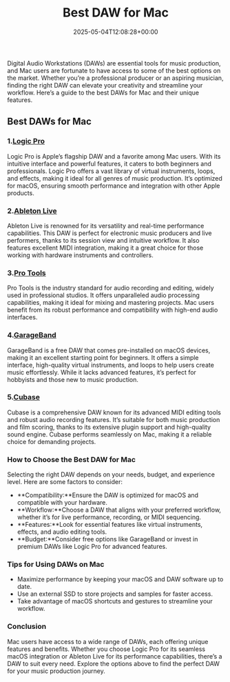 ﻿---
layout: post
title: Best DAW for Mac
date: '2025-05-04T12:08:28+00:00'
categories:
- Guide
tags: []
slug: /best-daw-for-mac/
lastmod: 2025-05-07T12:21:23+03:00
---

Digital Audio Workstations (DAWs) are essential tools for music production, and Mac users are fortunate to have access to some of the best options on the market. Whether you’re a professional producer or an aspiring musician, finding the right DAW can elevate your creativity and streamline your workflow. Here’s a guide to the best DAWs for Mac and their unique features.
## Best DAWs for Mac
### 1.[Logic Pro](https://www.amazon.com/dp/B00X8AUYMA?tag=p-policy-20)
Logic Pro is Apple’s flagship DAW and a favorite among Mac users. With its intuitive interface and powerful features, it caters to both beginners and professionals. Logic Pro offers a vast library of virtual instruments, loops, and effects, making it ideal for all genres of music production.
It’s optimized for macOS, ensuring smooth performance and integration with other Apple products.
### 2.[Ableton Live](https://www.amazon.com/dp/B08DLHK9DB?tag=p-policy-20)
Ableton Live is renowned for its versatility and real-time performance capabilities. This DAW is perfect for electronic music producers and live performers, thanks to its session view and intuitive workflow.
It also features excellent MIDI integration, making it a great choice for those working with hardware instruments and controllers.
### 3.[Pro Tools](https://www.amazon.com/dp/B074G5QJ38?tag=p-policy-20)
Pro Tools is the industry standard for audio recording and editing, widely used in professional studios. It offers unparalleled audio processing capabilities, making it ideal for mixing and mastering projects.
Mac users benefit from its robust performance and compatibility with high-end audio interfaces.
### 4.[GarageBand](https://www.amazon.com/dp/B07XDZR5HJ?tag=p-policy-20)
GarageBand is a free DAW that comes pre-installed on macOS devices, making it an excellent starting point for beginners. It offers a simple interface, high-quality virtual instruments, and loops to help users create music effortlessly.
While it lacks advanced features, it’s perfect for hobbyists and those new to music production.
### 5.[Cubase](https://www.amazon.com/dp/B085KHJMTL?tag=p-policy-20)
Cubase is a comprehensive DAW known for its advanced MIDI editing tools and robust audio recording features. It’s suitable for both music production and film scoring, thanks to its extensive plugin support and high-quality sound engine.
Cubase performs seamlessly on Mac, making it a reliable choice for demanding projects.
### How to Choose the Best DAW for Mac
Selecting the right DAW depends on your needs, budget, and experience level. Here are some factors to consider:
- **Compatibility:**Ensure the DAW is optimized for macOS and compatible with your hardware.
- **Workflow:**Choose a DAW that aligns with your preferred workflow, whether it’s for live performance, recording, or MIDI sequencing.
- **Features:**Look for essential features like virtual instruments, effects, and audio editing tools.
- **Budget:**Consider free options like GarageBand or invest in premium DAWs like Logic Pro for advanced features.
### Tips for Using DAWs on Mac
- Maximize performance by keeping your macOS and DAW software up to date.
- Use an external SSD to store projects and samples for faster access.
- Take advantage of macOS shortcuts and gestures to streamline your workflow.
### Conclusion
Mac users have access to a wide range of DAWs, each offering unique features and benefits. Whether you choose Logic Pro for its seamless macOS integration or Ableton Live for its performance capabilities, there’s a DAW to suit every need. Explore the options above to find the perfect DAW for your music production journey.